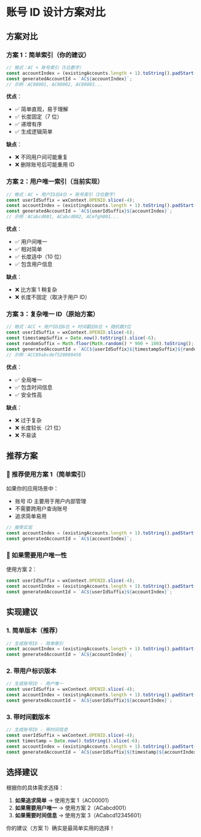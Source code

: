 # 账号 ID 设计方案对比

## 方案对比

### 方案 1：简单索引（你的建议）

```javascript
// 格式：AC + 账号索引（5位数字）
const accountIndex = (existingAccounts.length + 1).toString().padStart(5, "0");
const generatedAccountId = `AC${accountIndex}`;
// 示例：AC00001, AC00002, AC00003...
```

**优点**：

- ✅ 简单直观，易于理解
- ✅ 长度固定（7 位）
- ✅ 递增有序
- ✅ 生成逻辑简单

**缺点**：

- ❌ 不同用户间可能重复
- ❌ 删除账号后可能重用 ID

### 方案 2：用户唯一索引（当前实现）

```javascript
// 格式：AC + 用户ID后4位 + 账号索引（3位数字）
const userIdSuffix = wxContext.OPENID.slice(-4);
const accountIndex = (existingAccounts.length + 1).toString().padStart(3, "0");
const generatedAccountId = `AC${userIdSuffix}${accountIndex}`;
// 示例：ACabcd001, ACabcd002, ACefgh001...
```

**优点**：

- ✅ 用户间唯一
- ✅ 相对简单
- ✅ 长度适中（10 位）
- ✅ 包含用户信息

**缺点**：

- ❌ 比方案 1 稍复杂
- ❌ 长度不固定（取决于用户 ID）

### 方案 3：复杂唯一 ID（原始方案）

```javascript
// 格式：ACC + 用户ID后6位 + 时间戳后6位 + 随机数3位
const userIdSuffix = wxContext.OPENID.slice(-6);
const timestampSuffix = Date.now().toString().slice(-6);
const randomSuffix = Math.floor(Math.random() * 900 + 100).toString();
const generatedAccountId = `ACC${userIdSuffix}${timestampSuffix}${randomSuffix}`;
// 示例：ACC89abcdef520000456
```

**优点**：

- ✅ 全局唯一
- ✅ 包含时间信息
- ✅ 安全性高

**缺点**：

- ❌ 过于复杂
- ❌ 长度较长（21 位）
- ❌ 不易读

## 推荐方案

### 🎯 推荐使用方案 1（简单索引）

如果你的应用场景中：

- 账号 ID 主要用于用户内部管理
- 不需要跨用户查询账号
- 追求简单易用

```javascript
// 推荐实现
const accountIndex = (existingAccounts.length + 1).toString().padStart(5, "0");
const generatedAccountId = `AC${accountIndex}`;
```

### 🔧 如果需要用户唯一性

使用方案 2：

```javascript
const userIdSuffix = wxContext.OPENID.slice(-4);
const accountIndex = (existingAccounts.length + 1).toString().padStart(3, "0");
const generatedAccountId = `AC${userIdSuffix}${accountIndex}`;
```

## 实现建议

### 1. 简单版本（推荐）

```javascript
// 生成账号ID - 简单索引
const accountIndex = (existingAccounts.length + 1).toString().padStart(5, "0");
const generatedAccountId = `AC${accountIndex}`;
```

### 2. 带用户标识版本

```javascript
// 生成账号ID - 用户唯一
const userIdSuffix = wxContext.OPENID.slice(-4);
const accountIndex = (existingAccounts.length + 1).toString().padStart(3, "0");
const generatedAccountId = `AC${userIdSuffix}${accountIndex}`;
```

### 3. 带时间戳版本

```javascript
// 生成账号ID - 带时间信息
const userIdSuffix = wxContext.OPENID.slice(-4);
const timestamp = Date.now().toString().slice(-6);
const accountIndex = (existingAccounts.length + 1).toString().padStart(2, "0");
const generatedAccountId = `AC${userIdSuffix}${timestamp}${accountIndex}`;
```

## 选择建议

根据你的具体需求选择：

1. **如果追求简单** → 使用方案 1（AC00001）
2. **如果需要用户唯一** → 使用方案 2（ACabcd001）
3. **如果需要时间信息** → 使用方案 3（ACabcd12345601）

你的建议（方案 1）确实是最简单实用的选择！
